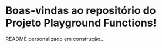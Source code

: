 # Boas-vindas ao repositório do Projeto Playground Functions!

README personalizado em construção...
